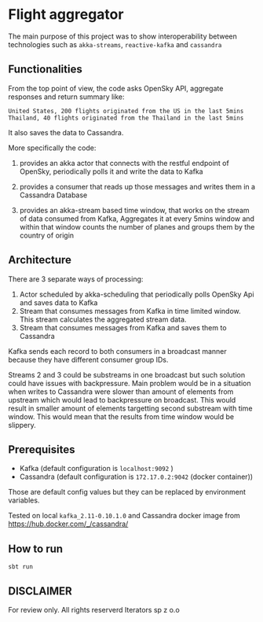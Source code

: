 # Flight aggregator

The main purpose of this project was to show interoperability between technologies such as
`akka-streams`, `reactive-kafka` and `cassandra`

## Functionalities

From the top point of view, the code asks OpenSky API, aggregate responses and return summary like:

```
United States, 200 flights originated from the US in the last 5mins
Thailand, 40 flights originated from the Thailand in the last 5mins
```
It also saves the data to Cassandra.


More specifically the code:

1. provides an akka actor that connects with the restful endpoint of OpenSky, periodically polls it and write the data to Kafka

2. provides a consumer that reads up those messages and writes them in a Cassandra Database

3. provides an akka-stream based time window, that works on the stream of data consumed from Kafka, Aggregates it at every 5mins window and within that window counts the number of planes and groups them by the country of origin

## Architecture

There are 3 separate ways of processing:
1. Actor scheduled by akka-scheduling that periodically polls OpenSky Api and saves data to Kafka
2. Stream that consumes messages from Kafka in time limited window. This stream calculates the aggregated stream data.
3. Stream that consumes messages from Kafka and saves them to Cassandra

Kafka sends each record to both consumers in a broadcast manner because they have different consumer group IDs.

Streams 2 and 3 could be substreams in one broadcast but such solution could have issues with backpressure. Main problem would be in a situation when writes to Cassandra were slower than amount of elements from upstream which would lead to backpressure on broadcast. This would result in smaller amount of elements targetting second substream with time window. This would mean that the results from time window would be slippery.

## Prerequisites
- Kafka (default configuration is `localhost:9092` )
- Cassandra (default configuration is `172.17.0.2:9042` (docker container))

Those are default config values but they can be replaced by environment variables.

Tested on local `kafka_2.11-0.10.1.0`
and Cassandra docker image from https://hub.docker.com/_/cassandra/

## How to run
`sbt run`

## DISCLAIMER
For review only. All rights reserverd Iterators sp z o.o